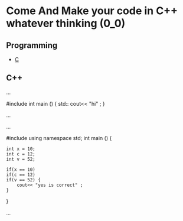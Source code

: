 
# Come And Make your code in C++ whatever thinking (0_0)


## Programming



- [C](#C++)





## C++
...

#include <iostream>
int main () {
    std:: cout<< "hi" ;
}

...

...

#include <iostream>
using namespace std; 
int main () {
  
    int x = 10;
    int c = 12;
    int v = 52;
    
    if(x == 10)
    if(c == 12)
    if(v == 52) {
        cout<< "yes is correct" ;
    }
    
    
}

...
